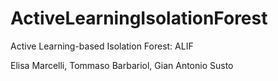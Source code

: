 # ActiveLearningIsolationForest
Active Learning-based Isolation Forest: ALIF

Elisa Marcelli, Tommaso Barbariol, Gian Antonio Susto
